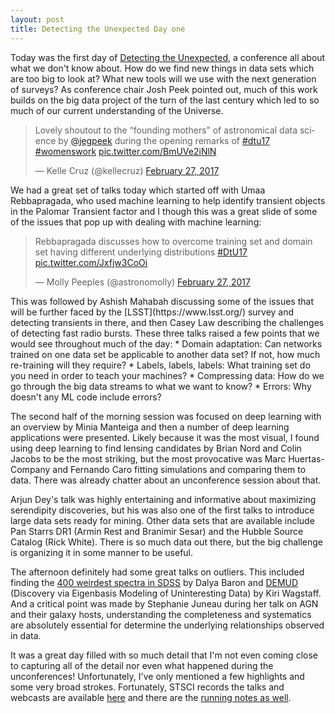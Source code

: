 ```yaml
---
layout: post
title: Detecting the Unexpected Day one
---
```


Today was the first day of [Detecting the Unexpected](http://www.cvent.com/events/detecting-the-unexpected-discovery-in-the-era-of-astronomically-big-data/event-summary-0db6808d548b4a9ea6466b43046a1ff5.aspx), a conference all about what we don't know about.  How do we find new things in data sets which are too big to look at?  What new tools will we use with the next generation of surveys? As conference chair Josh Peek pointed out, much of this work builds on the big data project of the turn of the last century which led to so much of our current understanding of the Universe.  

<blockquote class="twitter-tweet" data-lang="en"><p lang="en" dir="ltr">Lovely shoutout to the “founding mothers” of astronomical data science by <a href="https://twitter.com/jegpeek">@jegpeek</a> during the opening remarks of <a href="https://twitter.com/hashtag/dtu17?src=hash">#dtu17</a> <a href="https://twitter.com/hashtag/womenswork?src=hash">#womenswork</a> <a href="https://t.co/BmUVe2iNlN">pic.twitter.com/BmUVe2iNlN</a></p>&mdash; Kelle Cruz (@kellecruz) <a href="https://twitter.com/kellecruz/status/836218996894617601">February 27, 2017</a></blockquote>
<script async src="//platform.twitter.com/widgets.js" charset="utf-8"></script>

We had a great set of talks today which started off with Umaa Rebbapragada, who used machine learning to help identify transient objects in the Palomar Transient factor and I though this was a great slide of some of the issues that pop up with dealing with machine learning:   
<blockquote class="twitter-tweet" data-lang="en"><p lang="en" dir="ltr">Rebbapragada discusses how to overcome training set and domain set having different underlying distributions <a href="https://twitter.com/hashtag/DtU17?src=hash">#DtU17</a> <a href="https://t.co/Jxfjw3CoOi">pic.twitter.com/Jxfjw3CoOi</a></p>&mdash; Molly Peeples (@astronomolly) <a href="https://twitter.com/astronomolly/status/836225313034104832">February 27, 2017</a></blockquote>
<script async src="//platform.twitter.com/widgets.js" charset="utf-8"></script>
This was followed by Ashish Mahabah discussing some of the issues that will be further faced by the [LSST](https://www.lsst.org/) survey and detecting transients in there, and then Casey Law describing the challenges of detecting fast radio bursts. 
  These three talks raised a few points that we would see throughout much of the day:
 * Domain adaptation: Can networks trained on one data set be applicable to another data set?  If not, how much re-training will they require?  
 * Labels, labels, labels:  What training set do you need in order to teach your machines?  
 * Compressing data:  How do we go through the big data streams to what we want to know?
 * Errors:  Why doesn't any ML code include errors? 

The second half of the morning session was focused on deep learning with an overview by Minia Manteiga and then a number of deep learning applications were presented.   Likely because it was the most visual, I found using deep learning to find lensing candidates by Brian Nord and Colin Jacobs to be the most striking, but the most provocative was Marc Huertas-Company and Fernando Caro fitting simulations and comparing them to data.  There was already chatter about an unconference session about that. 

Arjun Dey's talk was highly entertaining and informative about maximizing serendipity discoveries, but his was also one of the first talks to introduce large data sets ready for mining.  Other data sets that are available include Pan Starrs DR1 (Armin Rest and Branimir Sesar) and the Hubble Source Catalog (Rick White).   There is so much data out there, but the big challenge is organizing it in some manner to be useful.   

The afternoon definitely had some great talks on outliers.  This included finding the [400 weirdest spectra in SDSS](http://adsabs.harvard.edu/abs/2017MNRAS.465.4530B) by Dalya Baron and [DEMUD](https://github.com/wkiri/DEMUD) (Discovery via Eigenbasis Modeling of Uninteresting Data) by Kiri Wagstaff.  And a critical point was made by Stephanie Juneau during her talk on AGN and their galaxy hosts, understanding the completeness and systematics are absolutely essential for determine the underlying relationships observed in data. 

It was a great day filled with so much detail that I'm not even coming close to capturing all of the detail nor even what happened during the unconferences! Unfortunately, I've only mentioned a few highlights and some very broad strokes.   Fortunately, STSCI records the talks and webcasts are available [here](https://webcast.stsci.edu/webcast/searchresults.xhtml?searchtype=20&eventid=251&sortmode=2) and there are the [running notes as well](https://docs.google.com/document/d/1RySP1NfCIRntKaKVyvN5XRxkQc-Ue5e3VKEVwc5dEIM/edit#heading=h.lnn2hkgshnh9).

